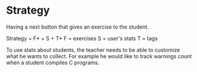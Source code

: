 # Strategy

Having a next button that gives an exercise to the student.

Strategy = F* + S + T*
F = exercises
S = user's stats
T = tags

To use stats about students, the teacher needs to be able to customize what he wants to collect. For example he would like to track warnings count when a student compiles C programs.